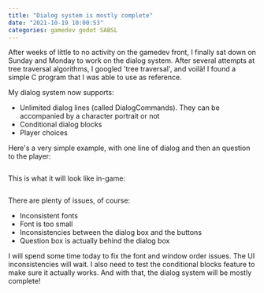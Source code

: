 ```yaml
---
title: "Dialog system is mostly complete"
date: "2021-10-19 10:00:53"
categories: gamedev godot SABSL
---
```

After weeks of little to no activity on the gamedev front, I finally sat down on Sunday and Monday to work on the dialog system. After several attempts at tree traversal algorithms, I googled 'tree traversal', and voilà! I found a simple C program that I was able to use as reference.

My dialog system now supports:
- Unlimited dialog lines (called DialogCommands). They can be accompanied by a character portrait or not
- Conditional dialog blocks
- Player choices

Here's a very simple example, with one line of dialog and then an question to the player:

<img src="https://confessionsbacklogger.files.wordpress.com/2022/01/c4241-image.png?w=547" alt="" class="wp-image-35" />

This is what it will look like in-game:

<img src="https://i.imgur.com/m2fbQfu.png" alt="" />

There are plenty of issues, of course:
- Inconsistent fonts
- Font is too small
- Inconsistencies between the dialog box and the buttons
- Question box is actually behind the dialog box

I will spend some time today to fix the font and window order issues. The UI inconsistencies will wait. I also need to test the conditional blocks feature to make sure it actually works. And with that, the dialog system will be mostly complete!